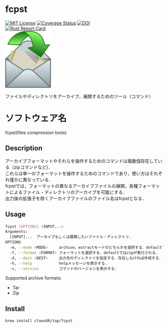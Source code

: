 # fcpst
[![MIT License](https://img.shields.io/badge/License-MIT-green)](https://github.com/clownUR/fcpst/blob/main/LICENSE)
[![Coverage Status](https://coveralls.io/repos/github/clownUR/fcpst/badge.svg?branch=main)](https://coveralls.io/github/clownUR/fcpst?branch=main)
[![DOI](https://zenodo.org/badge/785141062.svg)](https://zenodo.org/doi/10.5281/zenodo.12747297)  
[![Rust Report Card](https://rust-reportcard.xuri.me/badge/github.com/clownur/fcpst)](https://rust-reportcard.xuri.me/report/github.com/clownur/fcpst)  
![logo](img/envelope.jpg)  

ファイルやディレクトリをアーカイブ，展開するためのツール（コマンド）

# ソフトウェア名
fcpst(files compression tools)

## Description
アーカイブフォーマットやそれらを操作するためのコマンドは複数個存在している（zipコマンドなど)．  
これらは単一のフォーマットを操作するためのコマンドであり，使い方はそれぞれ僅かに異なっている．  
fcpstでは，フォーマットの異なるアーカイブファイルの展開，各種フォーマットによるファイル・ディレクトリのアーカイブを可能にする．  
出力後の拡張子を除くアーカイブファイルのファイル名はfcpstとなる．

## Usage
```sh
fcpst [OPTIONS] <INPUT...>
Arguments:
  [INPUT]...  アーカイブもしくは展開したいファイル・ディレクトリ. 
OPTIONS
  -m, --mode <MODE>     archive，extractモードのどちらかを選択する．defaultではautoモードが実行される．
  -f, --format <FORMAT> フォーマットを選択する．defaultではzipが実行される．  
  -d, --dest <DEST>     出力先のディレクトリを指定する．存在しなければ作成する．  
  -h, --help            helpメッセージを表示する.
  -v, --version         コマンドのバージョンを表示する.

```
Supported archive formats:
- Tar
- Zip

## Install

```sh
brew install clownUR/tap/fcpst
```

